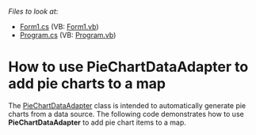 <!-- default file list -->
*Files to look at*:

* [Form1.cs](./CS/WinForms_MapControl_PieChartDataAdapter/Form1.cs) (VB: [Form1.vb](./VB/WinForms_MapControl_PieChartDataAdapter/Form1.vb))
* [Program.cs](./CS/WinForms_MapControl_PieChartDataAdapter/Program.cs) (VB: [Program.vb](./VB/WinForms_MapControl_PieChartDataAdapter/Program.vb))
<!-- default file list end -->
# How to use PieChartDataAdapter to add pie charts to a map


<p>The <a href="https://documentation.devexpress.com/#WindowsForms/clsDevExpressXtraMapPieChartDataAdaptertopic">PieChartDataAdapter</a> class is intended to automatically generate pie charts from a data source. The following code demonstrates how to use <strong>PieChartDataAdapter</strong> to add pie chart items to a map.</p>

<br/>


